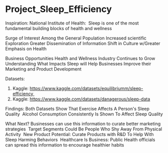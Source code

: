 # Project_Sleep_Efficiency
Inspiration:
National Institute of Health: 
Sleep is one of the most fundamental building blocks of health and wellness 

Surge of Interest Among the General Population
Increased scientific Exploration
Greater Dissemination of Information
Shift in Culture w/Greater Emphasis on Health

Business Opportunities
Health and Wellness Industry Continues to Grow
Understanding What Impacts Sleep will Help Businesses Improve their Marketing and Product Development 

Datasets:
1. Kaggle: https://www.kaggle.com/datasets/equilibriumm/sleep-efficiency 
2. Kaggle: https://www.kaggle.com/datasets/danagerous/sleep-data 

Findings:
Both Datasets Show That Exercise Affects A Person's Sleep Quality 
Alcohol Consumption Consistently Is Shown To Affect Sleep Quality

What Next?
Businesses can use this information to curate better marketing strategies 
Target Segments Could Be People Who Shy Away From Physical Activity 
New Product Potential: Curate Products with R&D To Help With Sleep Harming Behaviors 
Healthcare Is Business: Public Health officials can spread this information to encourage healthier habits 

